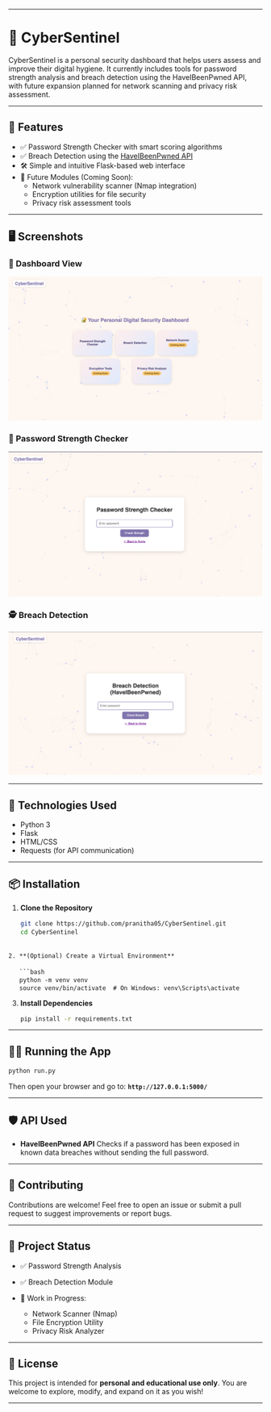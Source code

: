 
---


# 🔐 CyberSentinel

CyberSentinel is a personal security dashboard that helps users assess and improve their digital hygiene. It currently includes tools for password strength analysis and breach detection using the HaveIBeenPwned API, with future expansion planned for network scanning and privacy risk assessment.

---

## 🚀 Features

- ✅ Password Strength Checker with smart scoring algorithms  
- ✅ Breach Detection using the [HaveIBeenPwned API](https://haveibeenpwned.com/API)  
- 🛠️ Simple and intuitive Flask-based web interface  
- 🧭 Future Modules (Coming Soon):
  - Network vulnerability scanner (Nmap integration)
  - Encryption utilities for file security
  - Privacy risk assessment tools

---

## 🖥️ Screenshots

### 🧩 Dashboard View
![Dashboard Screenshot](images/dasboard.png)

### 🔐 Password Strength Checker
![Password Strength](images/passwordchecker.png)

### 🕵️ Breach Detection
![Breach Detection](images/breachdetection.png)

---

## 🧪 Technologies Used

- Python 3  
- Flask  
- HTML/CSS  
- Requests (for API communication)

---

## 📦 Installation

1. **Clone the Repository**

   ```bash
   git clone https://github.com/pranitha05/CyberSentinel.git
   cd CyberSentinel
```

2. **(Optional) Create a Virtual Environment**

   ```bash
   python -m venv venv
   source venv/bin/activate  # On Windows: venv\Scripts\activate
   ```

3. **Install Dependencies**

   ```bash
   pip install -r requirements.txt
   ```

---

## 🧑‍💻 Running the App

```bash
python run.py
```

Then open your browser and go to:
**`http://127.0.0.1:5000/`**

---

## 🛡️ API Used

* **HaveIBeenPwned API**
  Checks if a password has been exposed in known data breaches without sending the full password.

---


## 🤝 Contributing

Contributions are welcome!
Feel free to open an issue or submit a pull request to suggest improvements or report bugs.

---


## 📌 Project Status

* ✅ Password Strength Analysis
* ✅ Breach Detection Module
* 🔄 Work in Progress:

  * Network Scanner (Nmap)
  * File Encryption Utility
  * Privacy Risk Analyzer

---

## 📄 License

This project is intended for **personal and educational use only**.
You are welcome to explore, modify, and expand on it as you wish!

---



